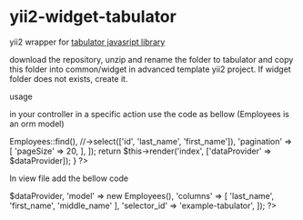 # yii2-widget-tabulator
yii2 wrapper for [tabulator javasript library](http://tabulator.info)

download the repository, unzip and rename the folder to tabulator and copy this folder into common/widget in advanced template yii2 project. If widget folder does not exists, create it.

usage

in your controller in a specific action use the code as bellow (Employees is an orm model)

<?php
    public function actionIndex()
    {
        $dataProvider = new ActiveDataProvider([
            'query' => Employees::find(), //->select(['id', 'last_name', 'first_name']),
            'pagination' => [
                'pageSize' => 20,
            ],
        ]);

        return $this->render('index', ['dataProvider' => $dataProvider]);
    }
?>

In view file add the bellow code


<?php

use common\widgets\tabulator\TabulatorView;
use common\models\Employees;

echo TabulatorView::widget([
    'dataProvider' => $dataProvider,
    'model' => new Employees(),
    'columns' => [
        'last_name',
        'first_name',
        'middle_name'
    ],
    'selector_id' => 'example-tabulator',
]);
?>



